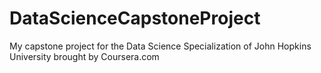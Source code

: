 # DataScienceCapstoneProject
My capstone project for the Data Science Specialization of John Hopkins University brought by Coursera.com




